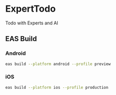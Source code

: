# ExpertTodo

Todo with Experts and AI

## EAS Build

### Android

```bash
eas build --platform android --profile preview
```

### iOS

```bash
eas build --platform ios --profile production
```
